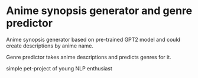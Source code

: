 # Anime synopsis generator and genre predictor

Anime synopsis generator based on pre-trained GPT2 model and could create descriptions by anime name.

Genre predictor takes anime descriptions and predicts genres for it.

simple pet-project of young NLP enthusiast
